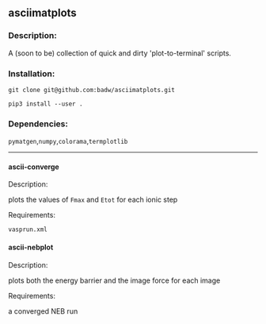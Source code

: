 ## asciimatplots

### Description:
A (soon to be) collection of quick and dirty 'plot-to-terminal' scripts.

### Installation:

```git clone git@github.com:badw/asciimatplots.git```

```pip3 install --user .```

### Dependencies:

`pymatgen`,`numpy`,`colorama`,`termplotlib`

______
#### ascii-converge

Description: 

plots the values of `Fmax` and `Etot` for each ionic step

Requirements:

`vasprun.xml`

#### ascii-nebplot

Description:

plots both the energy barrier and the image force for each image

Requirements:

a converged NEB run

